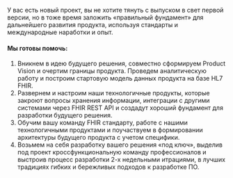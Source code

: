 У вас есть новый проект, вы не хотите тянуть с выпуском в свет первой версии,
но в тоже время заложить «правильный фундамент» для дальнейшего развития продукта, 
используя стандарты и международные наработки и опыт.


#### Мы готовы помочь:

1. Вникнем в идею будущего решения, 
   совместно сформируем Product Vision и очертим границы продукта. 
   Проведем аналитическую работу и построим стартовую модель данных продукта на базе HL7 FHIR.
2. Развернем и настроим наши технологичные продукты, 
   которые закроют вопросы хранения информации, 
   интеграции с другими системами через FHIR REST API и 
   создадут хороший фундамент для разработки будущего решения.
3. Обучим вашу команду FHIR стандарту, 
   работе с нашими технологичными продуктами и поучаствуем в формировании архитектуры 
   будущего продукта с учетом специфики.
4. Возьмем на себя разработку вашего решения «под ключ», 
   выделив под проект кроссфункциональную команду профессионалов и выстроив процесс разработки 2-х недельными итрациями, в лучших традициях гибких 
   и бережливых подходов к разработке ПО.
